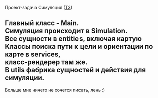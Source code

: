 Проект-задача Симуляция ([ТЗ](https://zhukovsd.github.io/java-backend-learning-course/Projects/Simulation/))

Главный класс - Main.  
Симуляция происходит в Simulation.  
Все сущности в entities, включая картую  
Классы поиска пути к цели и ориентации по карте в services,   
класс-рендерер там же.  
В utils фабрика сущностей и действия для симуляции.  
---
Больше мне ничего не хочется писать, лень :)


